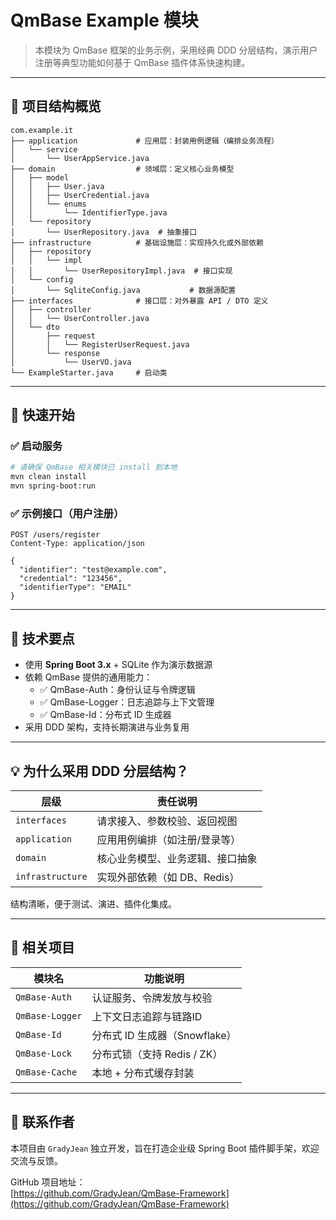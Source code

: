 # QmBase Example 模块

> 本模块为 QmBase 框架的业务示例，采用经典 DDD 分层结构，演示用户注册等典型功能如何基于 QmBase 插件体系快速构建。

---

## 🧩 项目结构概览

```
com.example.it
├── application             # 应用层：封装用例逻辑（编排业务流程）
│   └── service
│       └── UserAppService.java
├── domain                  # 领域层：定义核心业务模型
│   ├── model
│   │   ├── User.java
│   │   ├── UserCredential.java
│   │   └── enums
│   │       └── IdentifierType.java
│   └── repository
│       └── UserRepository.java  # 抽象接口
├── infrastructure          # 基础设施层：实现持久化或外部依赖
│   ├── repository
│   │   └── impl
│   │       └── UserRepositoryImpl.java  # 接口实现
│   └── config
│       └── SqliteConfig.java           # 数据源配置
├── interfaces              # 接口层：对外暴露 API / DTO 定义
│   ├── controller
│   │   └── UserController.java
│   └── dto
│       ├── request
│       │   └── RegisterUserRequest.java
│       └── response
│           └── UserVO.java
└── ExampleStarter.java     # 启动类
```

---

## 🚀 快速开始

### ✅ 启动服务

```bash
# 请确保 QmBase 相关模块已 install 到本地
mvn clean install
mvn spring-boot:run
```

### ✅ 示例接口（用户注册）

```
POST /users/register
Content-Type: application/json

{
  "identifier": "test@example.com",
  "credential": "123456",
  "identifierType": "EMAIL"
}
```

---

## 🧱 技术要点

- 使用 **Spring Boot 3.x** + SQLite 作为演示数据源
- 依赖 QmBase 提供的通用能力：
    - ✅ QmBase-Auth：身份认证与令牌逻辑
    - ✅ QmBase-Logger：日志追踪与上下文管理
    - ✅ QmBase-Id：分布式 ID 生成器
- 采用 DDD 架构，支持长期演进与业务复用

---

## 💡 为什么采用 DDD 分层结构？

| 层级         | 责任说明                                |
|--------------|-----------------------------------------|
| `interfaces` | 请求接入、参数校验、返回视图            |
| `application`| 应用用例编排（如注册/登录等）           |
| `domain`     | 核心业务模型、业务逻辑、接口抽象        |
| `infrastructure` | 实现外部依赖（如 DB、Redis）         |

结构清晰，便于测试、演进、插件化集成。

---

## 📎 相关项目

| 模块名            | 功能说明                   |
|------------------|----------------------------|
| `QmBase-Auth`    | 认证服务、令牌发放与校验   |
| `QmBase-Logger`  | 上下文日志追踪与链路ID     |
| `QmBase-Id`      | 分布式 ID 生成器（Snowflake） |
| `QmBase-Lock`    | 分布式锁（支持 Redis / ZK）|
| `QmBase-Cache`   | 本地 + 分布式缓存封装       |

---

## 📮 联系作者

本项目由 `GradyJean` 独立开发，旨在打造企业级 Spring Boot 插件脚手架，欢迎交流与反馈。

GitHub 项目地址：  
[https://github.com/GradyJean/QmBase-Framework](https://github.com/GradyJean/QmBase-Framework)